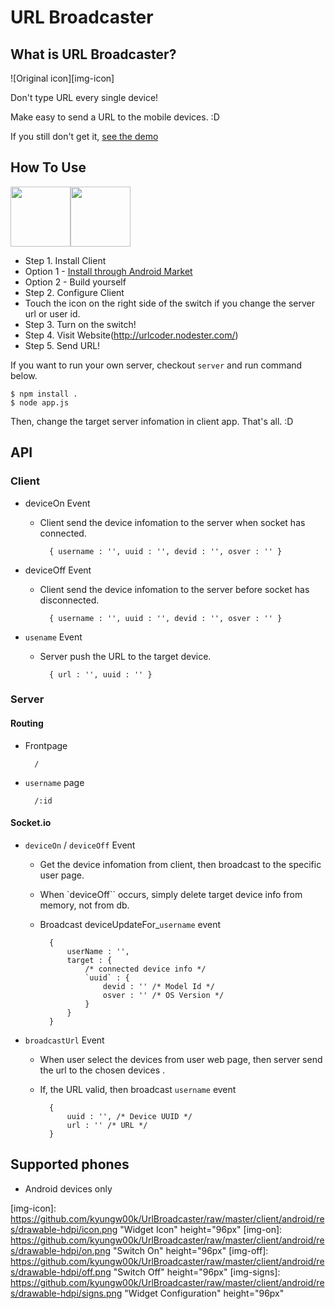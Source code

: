 URL Broadcaster
=====

What is URL Broadcaster?
----
![Original icon][img-icon]

Don't type URL every single device!

Make easy to send a URL to the mobile devices. :D

If you still don't get it, [see the demo](http://vimeo.com/35988619 "Demo")

How To Use
----
<img src="https://github.com/kyungw00k/UrlBroadcaster/raw/master/client/android/res/drawable-hdpi/off.png" height="96" style="display:inline"/><img src="https://github.com/kyungw00k/UrlBroadcaster/raw/master/client/android/res/drawable-hdpi/signs.png" height="96" style="display:inline"/>

* Step 1. Install Client
 * Option 1 - [Install through Android Market](https://market.android.com/details?id=kyungw00k.UrlReceiverWidget "Market URL")
 * Option 2 - Build yourself
* Step 2. Configure Client
 * Touch the icon on the right side of the switch if you change the server url or user id.
* Step 3. Turn on the switch!
* Step 4. Visit Website(http://urlcoder.nodester.com/)
* Step 5. Send URL!

If you want to run your own server, checkout `server` and run command below.

	$ npm install .
	$ node app.js
	
Then, change the target server infomation in client app. That's all. :D
	
API
-----
### Client #
* deviceOn Event
	* Client send the device infomation to the server when socket has connected.

			{ username : '', uuid : '', devid : '', osver : '' }

* deviceOff Event
	* Client send the device infomation to the server before socket has disconnected.

			{ username : '', uuid : '', devid : '', osver : '' }

* `usename` Event
	* Server push the URL to the target device.

			{ url : '', uuid : '' }

### Server #

#### Routing #
* Frontpage

		/

* `username` page

		/:id

#### Socket.io #

* `deviceOn` / `deviceOff` Event
	* Get the device infomation from client, then broadcast to the specific user page.
	* When `deviceOff`` occurs, simply delete target device info from memory, not from db.
	* Broadcast deviceUpdateFor_`username` event

			{
				userName : '', 
				target : {
					/* connected device info */
					`uuid` : {
						devid : '' /* Model Id */
						osver : '' /* OS Version */
					}
				}
			}

* `broadcastUrl` Event
	* When user select the devices from user web page, then server send the url to the chosen devices .
	* If, the URL valid, then broadcast `username` event

			{
				uuid : '', /* Device UUID */
				url : '' /* URL */
			}


Supported phones
----
* Android devices only

[img-icon]: https://github.com/kyungw00k/UrlBroadcaster/raw/master/client/android/res/drawable-hdpi/icon.png "Widget Icon" height="96px"
[img-on]: https://github.com/kyungw00k/UrlBroadcaster/raw/master/client/android/res/drawable-hdpi/on.png "Switch On" height="96px"
[img-off]: https://github.com/kyungw00k/UrlBroadcaster/raw/master/client/android/res/drawable-hdpi/off.png "Switch Off" height="96px"
[img-signs]: https://github.com/kyungw00k/UrlBroadcaster/raw/master/client/android/res/drawable-hdpi/signs.png "Widget Configuration" height="96px"
